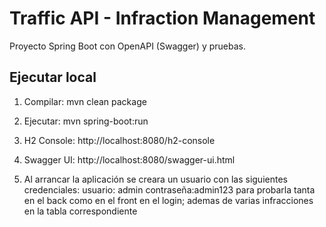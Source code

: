 # Traffic API - Infraction Management

Proyecto Spring Boot con OpenAPI (Swagger) y pruebas.

## Ejecutar local

1. Compilar:
   mvn clean package

2. Ejecutar:
   mvn spring-boot:run

3. H2 Console:
   http://localhost:8080/h2-console

4. Swagger UI:
   http://localhost:8080/swagger-ui.html
5. Al arrancar la aplicación se creara un usuario con las siguientes credenciales: usuario: admin contraseña:admin123 para probarla tanta en el back como en el front en el login; ademas de varias infracciones en la tabla correspondiente


